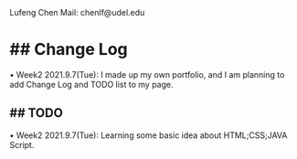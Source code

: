 <!DOCTYPE html>
<html>
<head>
<title> Page Title </title>
</head>
<body>  
<i1>Lufeng Chen<i2>   
<i1>Mail: chenlf@udel.edu<i2>

  <h1>## Change Log</h1>

<p1>• Week2 2021.9.7(Tue): I made up my own portfolio, and I am planning to add Change Log and TODO list to my page.</p1>

  <h2>## TODO</h2>

  <p2>• Week2 2021.9.7(Tue):  Learning some basic idea about HTML;CSS;JAVA Script.</p2>

</body>
</html>

